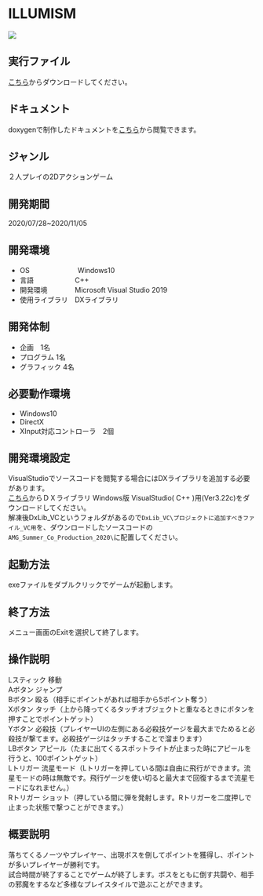 # ILLUMISM  
![](http://drive.google.com/uc?export=view&id=1ewWh3ix6uLO5iLhi8lcORozPZPeRuuj-)
## 実行ファイル
[こちら](https://drive.google.com/file/d/14nCrFqxwrAcMxVMUWSh5IjiODYtcoIXo/view?usp=sharing "作品リンク")からダウンロードしてください。 
## ドキュメント
doxygenで制作したドキュメントを[こちら](https://120pg0013.web.fc2.com/illumism/index.html "ドキュメントリンク")から閲覧できます。 
## ジャンル  
２人プレイの2Dアクションゲーム  
## 開発期間  
2020/07/28~2020/11/05  
## 開発環境
* OS　　　　　　　Windows10
* 言語　　　　　　C++
* 開発環境　　　　Microsoft Visual Studio 2019
* 使用ライブラリ　DXライブラリ  
## 開発体制  
* 企画　1名  
* プログラム 1名  
* グラフィック 4名  
## 必要動作環境
* Windows10
* DirectX
* XInput対応コントローラ　2個
## 開発環境設定  
VisualStudioでソースコードを閲覧する場合にはDXライブラリを追加する必要があります。  
[こちら](https://dxlib.xsrv.jp/dxdload.html "DXライブラリのダウンロードリンク")からＤＸライブラリ Windows版 VisualStudio( C++ )用(Ver3.22c)をダウンロードしてください。   
 解凍後DxLib_VCというフォルダがあるので`DxLib_VC\プロジェクトに追加すべきファイル_VC用`を、ダウンロードしたソースコードの  
`AMG_Summer_Co_Production_2020\`に配置してください。  
## 起動方法  
exeファイルをダブルクリックでゲームが起動します。  
## 終了方法
メニュー画面のExitを選択して終了します。  
## 操作説明
Lスティック	移動  
Aボタン		ジャンプ  
Bボタン		殴る（相手にポイントがあれば相手から5ポイント奪う）  
Xボタン		タッチ（上から降ってくるタッチオブジェクトと重なるときにボタンを押すことでポイントゲット）  
Yボタン		必殺技（プレイヤーUIの左側にある必殺技ゲージを最大までためると必殺技が撃てます。必殺技ゲージはタッチすることで溜まります）  
LBボタン	アピール（たまに出てくるスポットライトが止まった時にアピールを行うと、100ポイントゲット）  
Lトリガー	流星モード（Lトリガーを押している間は自由に飛行ができます。流星モードの時は無敵です。飛行ゲージを使い切ると最大まで回復するまで流星モードになれません。）  
Rトリガー	ショット（押している間に弾を発射します。Rトリガーを二度押しで止まった状態で撃つことができます。）  
## 概要説明
落ちてくるノーツやプレイヤー、出現ボスを倒してポイントを獲得し、ポイントが多いプレイヤーが勝利です。  
試合時間が終了することでゲームが終了します。ボスをともに倒す共闘や、相手の邪魔をするなど多様なプレイスタイルで遊ぶことができます。  
